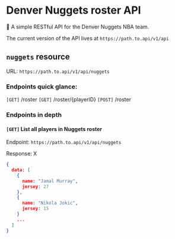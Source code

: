 # Denver Nuggets roster API

🏀 A simple RESTful API for the Denver Nuggets NBA team.

The current version of the API lives at `https://path.to.api/v1/api`

## `nuggets` resource

URL: `https://path.to.api/v1/api/nuggets`

### Endpoints quick glance:

 `[GET]` /roster
 `[GET]` /roster/{playerID}
 `[POST]` /roster

### Endpoints in depth

#### `[GET]` List all players in Nuggets roster

Endpoint: `https://path.to.api/v1/api/nuggets`

Response: X

```json
{
  data: [
    {
      name: "Jamal Murray",
      jersey: 27
    },
    {
      name: "Nikola Jokic",
      jersey: 15
    }
    ...
  ]
}
```